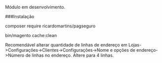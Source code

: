 Módulo em desenvolvimento.

###Instalação

composer require ricardomartins/pagseguro

bin/magento cache:clean


Recomendável alterar quantidade de linhas de endereço em Lojas->Configurações->Clientes->Configurações->Nome e opções de endereço->Número de linhas no endereço.
Altere para 4 linhas.

